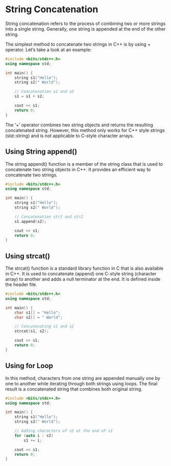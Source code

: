 # String Concatenation
String concatenation refers to the process of combining two or more strings into a single string. Generally, one string is appended at the end of the other string.

The simplest method to concatenate two strings in C++ is by using + operator. Let’s take a look at an example:

```cpp
#include <bits/stdc++.h>
using namespace std;

int main() {
    string s1("Hello");
    string s2(" World");

    // Concatenation s1 and s2
    s1 = s1 + s2;

    cout << s1;
    return 0;
}
```

The ‘+’ operator combines two string objects and returns the resulting concatenated string. However, this method only works for C++ style strings (std::string) and is not applicable to C-style character arrays.

## Using String append()
The string append() function is a member of the string class that is used to concatenate two string objects in C++. It provides an efficient way to concatenate two strings.

```cpp
#include <bits/stdc++.h>
using namespace std;

int main() {
    string s1("Hello");
    string s2(" World");

    // Concatenation str1 and str2
    s1.append(s2);

    cout << s1;
    return 0;
}
```


## Using strcat()

The strcat() function is a standard library function in C that is also available in C++. It is used to concatenate (append) one C-style string (character array) to another and adds a null terminator at the end. It is defined inside the <cstring> header file.

```cpp
#include <bits/stdc++.h>
using namespace std;

int main() {
    char s1[] = "Hello";
    char s2[] = " World";

    // Concatenating s1 and s2
    strcat(s1, s2);

    cout << s1;
    return 0;
}
```

## Using for Loop
In this method, characters from one string are appended manually one by one to another while iterating through both strings using loops. The final result is a concatenated string that combines both original string.

```cpp
#include <bits/stdc++.h>
using namespace std;

int main() {
    string s1("Hello");
    string s2(" World");

    // Adding characters of s2 at the end of s1
    for (auto i : s2)
        s1 += i;

    cout << s1;
    return 0;
}
```